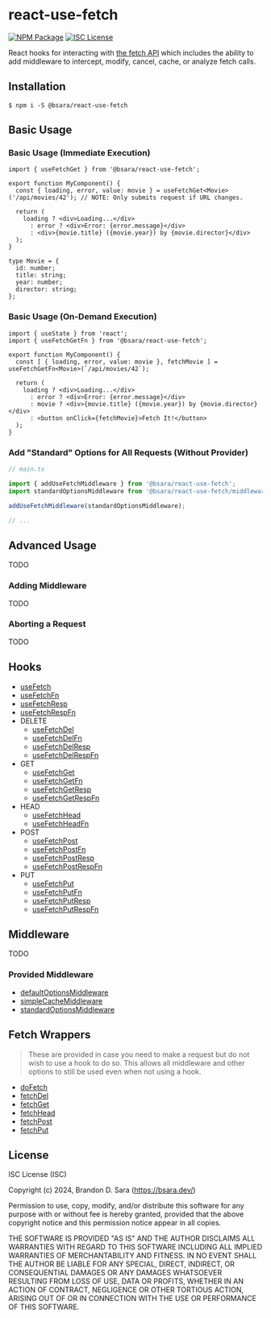 react-use-fetch
=========================================================================================

[![NPM Package](https://img.shields.io/npm/v/@bsara/react-use-fetch.svg?style=flat-square)][npm]
[![ISC License](https://img.shields.io/badge/license-ISC-blue.svg?style=flat-square)][license]

React hooks for interacting with [the fetch API](https://developer.mozilla.org/en-US/docs/Web/API/Fetch_API)
which includes the ability to add middleware to intercept, modify, cancel, cache, or
analyze fetch calls.


Installation
----------------------------

```shell
$ npm i -S @bsara/react-use-fetch
```


Basic Usage
----------------------------

### Basic Usage (Immediate Execution)

```tsx
import { useFetchGet } from '@bsara/react-use-fetch';

export function MyComponent() {
  const { loading, error, value: movie } = useFetchGet<Movie>('/api/movies/42'); // NOTE: Only submits request if URL changes.
  
  return (
    loading ? <div>Loading...</div>
      : error ? <div>Error: {error.message}</div>
      : <div>{movie.title} ({movie.year}) by {movie.director}</div>
  );
}

type Movie = {
  id: number;
  title: string;
  year: number;
  director: string;
};
```

### Basic Usage (On-Demand Execution)

```tsx
import { useState } from 'react';
import { useFetchGetFn } from '@bsara/react-use-fetch';

export function MyComponent() {
  const [ { loading, error, value: movie }, fetchMovie ] = useFetchGetFn<Movie>(`/api/movies/42`);

  return (
    loading ? <div>Loading...</div>
      : error ? <div>Error: {error.message}</div>
      : movie ? <div>{movie.title} ({movie.year}) by {movie.director}</div>
      : <button onClick={fetchMovie}>Fetch It!</button>
  );
}
```

### Add "Standard" Options for All Requests (Without Provider)

```ts
// main.ts

import { addUseFetchMiddleware } from '@bsara/react-use-fetch';
import standardOptionsMiddleware from '@bsara/react-use-fetch/middleware/standard-options';

addUseFetchMiddleware(standardOptionsMiddleware);

// ...
```


Advanced Usage
----------------------------

TODO

### Adding Middleware

TODO

### Aborting a Request

TODO


Hooks
----------------------------

- [useFetch](https://github.com/bsara/react-use-fetch/blob/master/docs/hooks/use-fetch.md)
- [useFetchFn](https://github.com/bsara/react-use-fetch/blob/master/docs/hooks/use-fetch-fn.md)
- [useFetchResp](https://github.com/bsara/react-use-fetch/blob/master/docs/hooks/use-fetch-resp.md)
- [useFetchRespFn](https://github.com/bsara/react-use-fetch/blob/master/docs/hooks/use-fetch-resp-fn.md)
- DELETE
  - [useFetchDel](https://github.com/bsara/react-use-fetch/blob/master/docs/hooks/use-fetch-del.md)
  - [useFetchDelFn](https://github.com/bsara/react-use-fetch/blob/master/docs/hooks/use-fetch-del-fn.md)
  - [useFetchDelResp](https://github.com/bsara/react-use-fetch/blob/master/docs/hooks/use-fetch-del-resp.md)
  - [useFetchDelRespFn](https://github.com/bsara/react-use-fetch/blob/master/docs/hooks/use-fetch-del-resp-fn.md)
- GET
  - [useFetchGet](https://github.com/bsara/react-use-fetch/blob/master/docs/hooks/use-fetch-get.md)
  - [useFetchGetFn](https://github.com/bsara/react-use-fetch/blob/master/docs/hooks/use-fetch-get-fn.md)
  - [useFetchGetResp](https://github.com/bsara/react-use-fetch/blob/master/docs/hooks/use-fetch-get-resp.md)
  - [useFetchGetRespFn](https://github.com/bsara/react-use-fetch/blob/master/docs/hooks/use-fetch-get-resp-fn.md)
- HEAD 
  - [useFetchHead](https://github.com/bsara/react-use-fetch/blob/master/docs/hooks/use-fetch-head.md)
  - [useFetchHeadFn](https://github.com/bsara/react-use-fetch/blob/master/docs/hooks/use-fetch-head-fn.md)
- POST
  - [useFetchPost](https://github.com/bsara/react-use-fetch/blob/master/docs/hooks/use-fetch-post.md)
  - [useFetchPostFn](https://github.com/bsara/react-use-fetch/blob/master/docs/hooks/use-fetch-post-fn.md)
  - [useFetchPostResp](https://github.com/bsara/react-use-fetch/blob/master/docs/hooks/use-fetch-post-resp.md)
  - [useFetchPostRespFn](https://github.com/bsara/react-use-fetch/blob/master/docs/hooks/use-fetch-post-resp-fn.md)
- PUT
  - [useFetchPut](https://github.com/bsara/react-use-fetch/blob/master/docs/hooks/use-fetch-put.md)
  - [useFetchPutFn](https://github.com/bsara/react-use-fetch/blob/master/docs/hooks/use-fetch-put-fn.md)
  - [useFetchPutResp](https://github.com/bsara/react-use-fetch/blob/master/docs/hooks/use-fetch-put-resp.md)
  - [useFetchPutRespFn](https://github.com/bsara/react-use-fetch/blob/master/docs/hooks/use-fetch-put-resp-fn.md)


Middleware
----------------------------

TODO

### Provided Middleware

- [defaultOptionsMiddleware](https://github.com/bsara/react-use-fetch/blob/master/docs/middleware/default-options-middleware.md)
- [simpleCacheMiddleware](https://github.com/bsara/react-use-fetch/blob/master/docs/middleware/simple-cache-middleware.md)
- [standardOptionsMiddleware](https://github.com/bsara/react-use-fetch/blob/master/docs/middleware/standard-options-middleware.md)


Fetch Wrappers
----------------------------

> These are provided in case you need to make a request but do not wish to use a hook to
> do so. This allows all middleware and other options to still be used even when not
> using a hook.

- [doFetch](https://github.com/bsara/react-use-fetch/blob/master/docs/fetch-wrappers/do-fetch.md)
- [fetchDel](https://github.com/bsara/react-use-fetch/blob/master/docs/fetch-wrappers/fetch-del.md)
- [fetchGet](https://github.com/bsara/react-use-fetch/blob/master/docs/fetch-wrappers/fetch-get.md)
- [fetchHead](https://github.com/bsara/react-use-fetch/blob/master/docs/fetch-wrappers/fetch-head.md)
- [fetchPost](https://github.com/bsara/react-use-fetch/blob/master/docs/fetch-wrappers/fetch-post.md)
- [fetchPut](https://github.com/bsara/react-use-fetch/blob/master/docs/fetch-wrappers/fetch-put.md)


License
----------------------------

ISC License (ISC)

Copyright (c) 2024, Brandon D. Sara (https://bsara.dev/)

Permission to use, copy, modify, and/or distribute this software for any
purpose with or without fee is hereby granted, provided that the above
copyright notice and this permission notice appear in all copies.

THE SOFTWARE IS PROVIDED "AS IS" AND THE AUTHOR DISCLAIMS ALL WARRANTIES WITH
REGARD TO THIS SOFTWARE INCLUDING ALL IMPLIED WARRANTIES OF MERCHANTABILITY
AND FITNESS. IN NO EVENT SHALL THE AUTHOR BE LIABLE FOR ANY SPECIAL, DIRECT,
INDIRECT, OR CONSEQUENTIAL DAMAGES OR ANY DAMAGES WHATSOEVER RESULTING FROM
LOSS OF USE, DATA OR PROFITS, WHETHER IN AN ACTION OF CONTRACT, NEGLIGENCE OR
OTHER TORTIOUS ACTION, ARISING OUT OF OR IN CONNECTION WITH THE USE OR
PERFORMANCE OF THIS SOFTWARE.




[license]: https://github.com/bsara/react-use-fetch/blob/master/LICENSE "License"
[npm]:     https://www.npmjs.com/package/@bsara/react-use-fetch         "NPM Package: @bsara/react-use-fetch"
